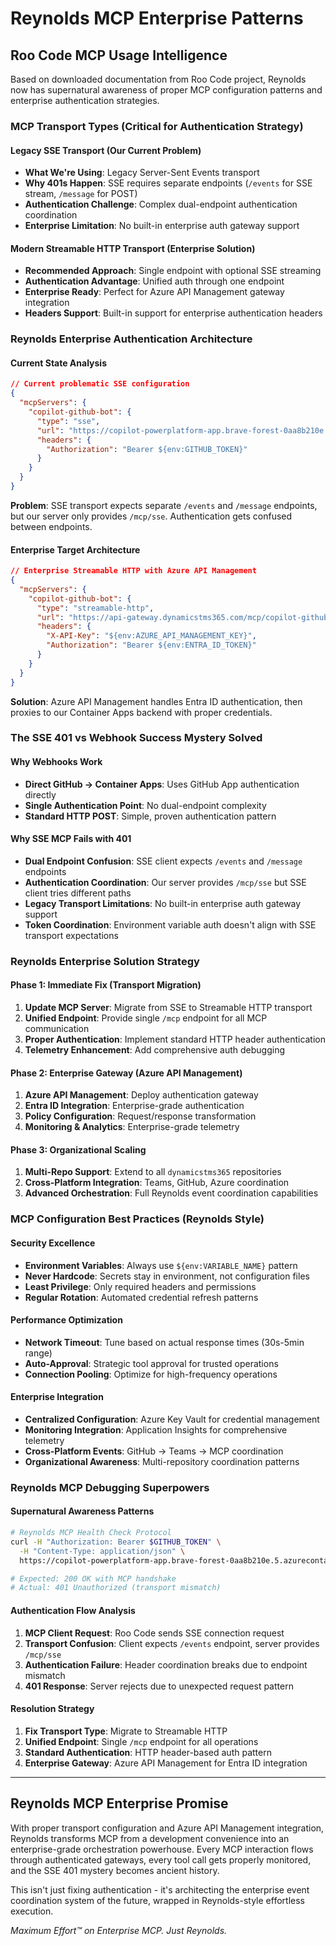 # Reynolds MCP Enterprise Patterns

## Roo Code MCP Usage Intelligence

Based on downloaded documentation from Roo Code project, Reynolds now has supernatural awareness of proper MCP configuration patterns and enterprise authentication strategies.

### MCP Transport Types (Critical for Authentication Strategy)

#### Legacy SSE Transport (Our Current Problem)
- **What We're Using**: Legacy Server-Sent Events transport
- **Why 401s Happen**: SSE requires separate endpoints (`/events` for SSE stream, `/message` for POST)
- **Authentication Challenge**: Complex dual-endpoint authentication coordination
- **Enterprise Limitation**: No built-in enterprise auth gateway support

#### Modern Streamable HTTP Transport (Enterprise Solution)
- **Recommended Approach**: Single endpoint with optional SSE streaming
- **Authentication Advantage**: Unified auth through one endpoint
- **Enterprise Ready**: Perfect for Azure API Management gateway integration
- **Headers Support**: Built-in support for enterprise authentication headers

### Reynolds Enterprise Authentication Architecture

#### Current State Analysis
```json
// Current problematic SSE configuration
{
  "mcpServers": {
    "copilot-github-bot": {
      "type": "sse",
      "url": "https://copilot-powerplatform-app.brave-forest-0aa8b210e.5.azurecontainerapps.io/mcp",
      "headers": {
        "Authorization": "Bearer ${env:GITHUB_TOKEN}"
      }
    }
  }
}
```

**Problem**: SSE transport expects separate `/events` and `/message` endpoints, but our server only provides `/mcp/sse`. Authentication gets confused between endpoints.

#### Enterprise Target Architecture
```json
// Enterprise Streamable HTTP with Azure API Management
{
  "mcpServers": {
    "copilot-github-bot": {
      "type": "streamable-http",
      "url": "https://api-gateway.dynamicstms365.com/mcp/copilot-github-bot",
      "headers": {
        "X-API-Key": "${env:AZURE_API_MANAGEMENT_KEY}",
        "Authorization": "Bearer ${env:ENTRA_ID_TOKEN}"
      }
    }
  }
}
```

**Solution**: Azure API Management handles Entra ID authentication, then proxies to our Container Apps backend with proper credentials.

### The SSE 401 vs Webhook Success Mystery Solved

#### Why Webhooks Work
- **Direct GitHub → Container Apps**: Uses GitHub App authentication directly
- **Single Authentication Point**: No dual-endpoint complexity
- **Standard HTTP POST**: Simple, proven authentication pattern

#### Why SSE MCP Fails with 401
- **Dual Endpoint Confusion**: SSE client expects `/events` and `/message` endpoints
- **Authentication Coordination**: Our server provides `/mcp/sse` but SSE client tries different paths
- **Legacy Transport Limitations**: No built-in enterprise auth gateway support
- **Token Coordination**: Environment variable auth doesn't align with SSE transport expectations

### Reynolds Enterprise Solution Strategy

#### Phase 1: Immediate Fix (Transport Migration)
1. **Update MCP Server**: Migrate from SSE to Streamable HTTP transport
2. **Unified Endpoint**: Provide single `/mcp` endpoint for all MCP communication
3. **Proper Authentication**: Implement standard HTTP header authentication
4. **Telemetry Enhancement**: Add comprehensive auth debugging

#### Phase 2: Enterprise Gateway (Azure API Management)
1. **Azure API Management**: Deploy authentication gateway
2. **Entra ID Integration**: Enterprise-grade authentication
3. **Policy Configuration**: Request/response transformation
4. **Monitoring & Analytics**: Enterprise-grade telemetry

#### Phase 3: Organizational Scaling
1. **Multi-Repo Support**: Extend to all `dynamicstms365` repositories
2. **Cross-Platform Integration**: Teams, GitHub, Azure coordination
3. **Advanced Orchestration**: Full Reynolds event coordination capabilities

### MCP Configuration Best Practices (Reynolds Style)

#### Security Excellence
- **Environment Variables**: Always use `${env:VARIABLE_NAME}` pattern
- **Never Hardcode**: Secrets stay in environment, not configuration files
- **Least Privilege**: Only required headers and permissions
- **Regular Rotation**: Automated credential refresh patterns

#### Performance Optimization
- **Network Timeout**: Tune based on actual response times (30s-5min range)
- **Auto-Approval**: Strategic tool approval for trusted operations
- **Connection Pooling**: Optimize for high-frequency operations

#### Enterprise Integration
- **Centralized Configuration**: Azure Key Vault for credential management
- **Monitoring Integration**: Application Insights for comprehensive telemetry
- **Cross-Platform Events**: GitHub → Teams → MCP coordination
- **Organizational Awareness**: Multi-repository coordination patterns

### Reynolds MCP Debugging Superpowers

#### Supernatural Awareness Patterns
```bash
# Reynolds MCP Health Check Protocol
curl -H "Authorization: Bearer $GITHUB_TOKEN" \
  -H "Content-Type: application/json" \
  https://copilot-powerplatform-app.brave-forest-0aa8b210e.5.azurecontainerapps.io/mcp/sse

# Expected: 200 OK with MCP handshake
# Actual: 401 Unauthorized (transport mismatch)
```

#### Authentication Flow Analysis
1. **MCP Client Request**: Roo Code sends SSE connection request
2. **Transport Confusion**: Client expects `/events` endpoint, server provides `/mcp/sse`
3. **Authentication Failure**: Header coordination breaks due to endpoint mismatch
4. **401 Response**: Server rejects due to unexpected request pattern

#### Resolution Strategy
1. **Fix Transport Type**: Migrate to Streamable HTTP
2. **Unified Endpoint**: Single `/mcp` endpoint for all operations
3. **Standard Authentication**: HTTP header-based auth pattern
4. **Enterprise Gateway**: Azure API Management for Entra ID integration

---

## Reynolds MCP Enterprise Promise

With proper transport configuration and Azure API Management integration, Reynolds transforms MCP from a development convenience into an enterprise-grade orchestration powerhouse. Every MCP interaction flows through authenticated gateways, every tool call gets properly monitored, and the SSE 401 mystery becomes ancient history.

This isn't just fixing authentication - it's architecting the enterprise event coordination system of the future, wrapped in Reynolds-style effortless execution.

*Maximum Effort™ on Enterprise MCP. Just Reynolds.*